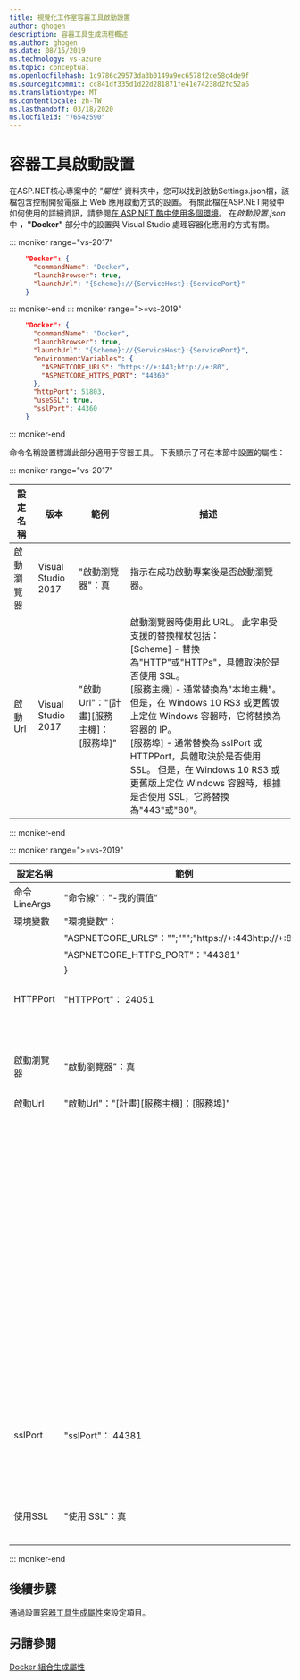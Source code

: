 ```yaml
---
title: 視覺化工作室容器工具啟動設置
author: ghogen
description: 容器工具生成流程概述
ms.author: ghogen
ms.date: 08/15/2019
ms.technology: vs-azure
ms.topic: conceptual
ms.openlocfilehash: 1c9786c29573da3b0149a9ec6578f2ce58c4de9f
ms.sourcegitcommit: cc841df335d1d22d281871fe41e74238d2fc52a6
ms.translationtype: MT
ms.contentlocale: zh-TW
ms.lasthandoff: 03/18/2020
ms.locfileid: "76542590"
---
```

# <a name="container-tools-launch-settings"></a>容器工具啟動設置

在ASP.NET核心專案中的 *"屬性"* 資料夾中，您可以找到啟動Settings.json檔，該檔包含控制開發電腦上 Web 應用啟動方式的設置。 有關此檔在ASP.NET開發中如何使用的詳細資訊，請參閱[在 ASP.NET 酷中使用多個環境](/aspnet/core/fundamentals/environments?view=aspnetcore-2.2)。 在*啟動設置.json*中 **，"Docker"** 部分中的設置與 Visual Studio 處理容器化應用的方式有關。

::: moniker range="vs-2017"
```json
    "Docker": {
      "commandName": "Docker",
      "launchBrowser": true,
      "launchUrl": "{Scheme}://{ServiceHost}:{ServicePort}"
    }
```

::: moniker-end
::: moniker range=">=vs-2019"

```json
    "Docker": {
      "commandName": "Docker",
      "launchBrowser": true,
      "launchUrl": "{Scheme}://{ServiceHost}:{ServicePort}",
      "environmentVariables": {
        "ASPNETCORE_URLS": "https://+:443;http://+:80",
        "ASPNETCORE_HTTPS_PORT": "44360"
      },
      "httpPort": 51803,
      "useSSL": true,
      "sslPort": 44360
    }
```

::: moniker-end

命令名稱設置標識此部分適用于容器工具。 下表顯示了可在本節中設置的屬性：

::: moniker range="vs-2017"

|設定名稱|版本|範例|描述|
|------------|-------|-------|---------------|
|啟動瀏覽器|Visual Studio 2017|"啟動瀏覽器"：真|指示在成功啟動專案後是否啟動瀏覽器。|
|啟動Url|Visual Studio 2017|"啟動Url"："[計畫][服務主機]：[服務埠]"|啟動瀏覽器時使用此 URL。  此字串受支援的替換權杖包括：<br>   [Scheme] - 替換為"HTTP"或"HTTPs"，具體取決於是否使用 SSL。<br>   [服務主機] - 通常替換為"本地主機"。 但是，在 Windows 10 RS3 或更舊版上定位 Windows 容器時，它將替換為容器的 IP。<br>   [服務埠] - 通常替換為 sslPort 或 HTTPPort，具體取決於是否使用 SSL。  但是，在 Windows 10 RS3 或更舊版上定位 Windows 容器時，根據是否使用 SSL，它將替換為"443"或"80"。|

::: moniker-end

::: moniker range=">=vs-2019"

| 設定名稱         | 範例                                               | 描述                                                                                                             |
| -------------------- | ----------------------------------------------------- | ----------------------------------------------------------------------------------------------------------------------- |
| 命令LineArgs      | "命令線"："-我的價值"              | 在容器中啟動專案時，使用這些命令列參數。                                     |
| 環境變數 | "環境變數"： |                             | 當這些環境變數值在容器中啟動時，它將傳遞到進程。                       |
|                      | "ASPNETCORE_URLS"："";""";"https://+:443http://+:80",       |                                                                                                                         |
|                      | "ASPNETCORE_HTTPS_PORT"："44381"                      |                                                                                                                         |
|                      | }                                                     |                                                                                                                         |
| HTTPPort             | "HTTPPort"： 24051                                     | 啟動容器時，主機上的此埠將映射到容器的埠 80。                                |
|                      |                                                       | 如果未指定，則該值取自 iisSettings 值。                                                          |
| 啟動瀏覽器        | "啟動瀏覽器"：真                                 | 指示在成功啟動專案後是否啟動瀏覽器。                                       |
| 啟動Url            | "啟動Url"："[計畫][服務主機]：[服務埠]" | 啟動瀏覽器時使用此 URL。 此字串受支援的替換權杖包括：                          |
|                      |                                                       | - [Scheme] - 替換為"HTTP"或"HTTPs"，具體取決於是否使用 SSL。                                   |
|                      |                                                       | - [服務主機] - 通常替換為"本地主機"。                                                                    |
|                      |                                                       | 但是，在 Windows 10 RS3 或更舊版上定位 Windows 容器時，它將替換為容器的 IP。           |
|                      |                                                       | - [服務埠] - 通常替換為 sslPort 或 HTTPPort，具體取決於是否使用 SSL。                   |
|                      |                                                       | 但是，當在 Windows 10 RS3 或更舊版上定位 Windows 容器時，它將替換為"443"或"80"，         |
|                      |                                                       | 取決於是否使用 SSL。                                                                                       |
| sslPort              | "sslPort"： 44381                                      | 啟動容器時，主機上的此埠映射到容器的埠 443。                               |
|                      |                                                       | 如果未指定，則該值取自 iisSettings 值。                                                          |
| 使用SSL               | "使用 SSL"：真                                        | 指示在啟動專案時是否使用 SSL。 如果未指定使用 SSL，則當 sslPort > 0 時使用 SSL。 |

::: moniker-end

## <a name="next-steps"></a>後續步驟

通過設置[容器工具生成屬性](container-msbuild-properties.md)來設定項目。

## <a name="see-also"></a>另請參閱

[Docker 組合生成屬性](docker-compose-properties.md)
